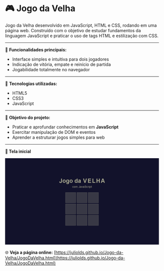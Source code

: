 # 🎮 Jogo da Velha

Jogo da Velha desenvolvido em JavaScript, HTML e CSS, rodando em uma página web. Construído com o objetivo de estudar fundamentos da linguagem JavaScript e praticar o uso de tags HTML e estilização com CSS.

---

📌 **Funcionalidades principais:**
- Interface simples e intuitiva para dois jogadores
- Indicação de vitória, empate e reinício de partida
- Jogabilidade totalmente no navegador

---

🎨 **Tecnologias utilizadas:**
- HTML5
- CSS3
- JavaScript

---

🚀 **Objetivo do projeto:**
- Praticar e aprofundar conhecimentos em **JavaScript**
- Exercitar manipulação de DOM e eventos
- Aprender a estruturar jogos simples para web

---

**📌 Tela inicial**

![Screenshot](images/screenshot.png)


🌐 **Veja a página online:** [https://juliolds.github.io/Jogo-da-Velha/JogoDaVelha.html](https://juliolds.github.io/Jogo-da-Velha/JogoDaVelha.html)
